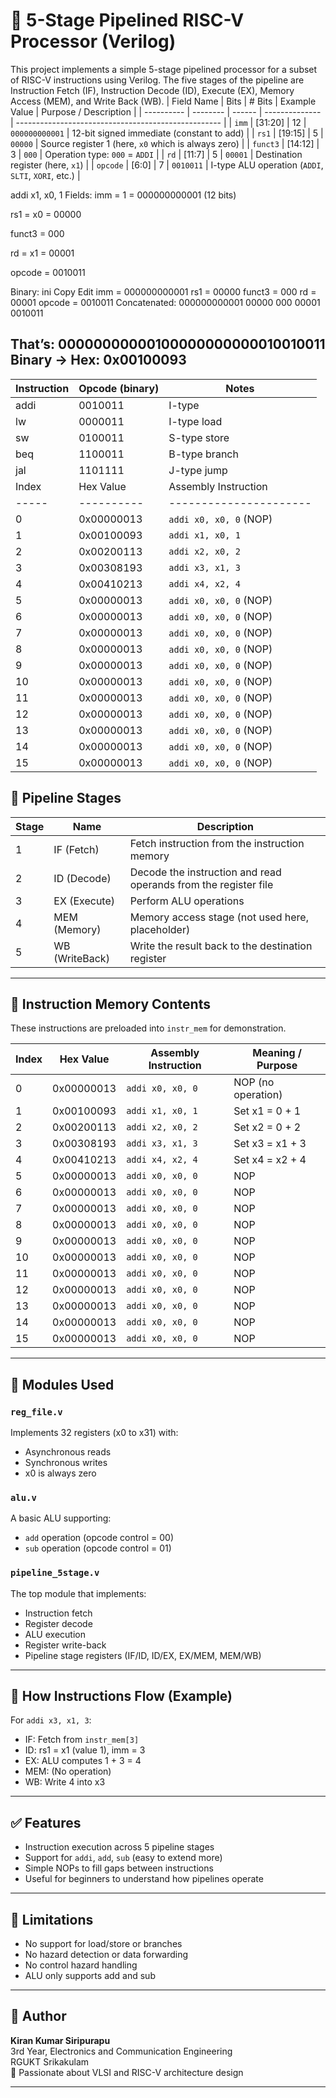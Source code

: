 # 🧠 5-Stage Pipelined RISC-V Processor (Verilog)

This project implements a simple 5-stage pipelined processor for a subset of RISC-V instructions using Verilog. The five stages of the pipeline are Instruction Fetch (IF), Instruction Decode (ID), Execute (EX), Memory Access (MEM), and Write Back (WB).
| Field Name | Bits     | # Bits | Example Value  | Purpose / Description                               |
| ---------- | -------- | ------ | -------------- | --------------------------------------------------- |
| `imm`      | [31:20] | 12     | `000000000001` | 12-bit signed immediate (constant to add)           |
| `rs1`      | [19:15] | 5      | `00000`        | Source register 1 (here, `x0` which is always zero) |
| `funct3`   | [14:12] | 3      | `000`          | Operation type: `000` = `ADDI`                      |
| `rd`       | [11:7]  | 5      | `00001`        | Destination register (here, `x1`)                   |
| `opcode`   | [6:0]   | 7      | `0010011`      | I-type ALU operation (`ADDI`, `SLTI`, `XORI`, etc.) |

addi x1, x0, 1
Fields:
imm = 1 = 000000000001 (12 bits)

rs1 = x0 = 00000

funct3 = 000

rd = x1 = 00001

opcode = 0010011

Binary:
ini
Copy
Edit
imm     = 000000000001
rs1     = 00000
funct3  = 000
rd      = 00001
opcode  = 0010011
Concatenated:
000000000001 00000 000 00001 0010011

That’s:
00000000000100000000000010010011
Binary → Hex:
0x00100093
---
| Instruction | Opcode (binary) | Notes         |
| ----------- | --------------- | ------------- |
| addi        | 0010011         | I-type        |
| lw          | 0000011         | I-type load   |
| sw          | 0100011         | S-type store  |
| beq         | 1100011         | B-type branch |
| jal         | 1101111         | J-type jump   |
| Index | Hex Value  | Assembly Instruction   | Meaning / Purpose           |
| ----- | ---------- | ---------------------- | --------------------------- |
| 0     | 0x00000013 | `addi x0, x0, 0` (NOP) | No operation (does nothing) |
| 1     | 0x00100093 | `addi x1, x0, 1`       | Set register x1 to 1        |
| 2     | 0x00200113 | `addi x2, x0, 2`       | Set register x2 to 2        |
| 3     | 0x00308193 | `addi x3, x1, 3`       | Set register x3 = x1 + 3    |
| 4     | 0x00410213 | `addi x4, x2, 4`       | Set register x4 = x2 + 4    |
| 5     | 0x00000013 | `addi x0, x0, 0` (NOP) | No operation                |
| 6     | 0x00000013 | `addi x0, x0, 0` (NOP) | No operation                |
| 7     | 0x00000013 | `addi x0, x0, 0` (NOP) | No operation                |
| 8     | 0x00000013 | `addi x0, x0, 0` (NOP) | No operation                |
| 9     | 0x00000013 | `addi x0, x0, 0` (NOP) | No operation                |
| 10    | 0x00000013 | `addi x0, x0, 0` (NOP) | No operation                |
| 11    | 0x00000013 | `addi x0, x0, 0` (NOP) | No operation                |
| 12    | 0x00000013 | `addi x0, x0, 0` (NOP) | No operation                |
| 13    | 0x00000013 | `addi x0, x0, 0` (NOP) | No operation                |
| 14    | 0x00000013 | `addi x0, x0, 0` (NOP) | No operation                |
| 15    | 0x00000013 | `addi x0, x0, 0` (NOP) | No operation                |

## 🧩 Pipeline Stages

| Stage | Name           | Description                                                                 |
|-------|----------------|-----------------------------------------------------------------------------|
| 1     | IF (Fetch)     | Fetch instruction from the instruction memory                               |
| 2     | ID (Decode)    | Decode the instruction and read operands from the register file             |
| 3     | EX (Execute)   | Perform ALU operations                                                      |
| 4     | MEM (Memory)   | Memory access stage (not used here, placeholder)                            |
| 5     | WB (WriteBack) | Write the result back to the destination register                           |

---

## 💾 Instruction Memory Contents

These instructions are preloaded into `instr_mem` for demonstration.

| Index | Hex Value  | Assembly Instruction   | Meaning / Purpose           |
| ----- | ---------- | ---------------------- | --------------------------- |
| 0     | 0x00000013 | `addi x0, x0, 0`       | NOP (no operation)          |
| 1     | 0x00100093 | `addi x1, x0, 1`       | Set x1 = 0 + 1              |
| 2     | 0x00200113 | `addi x2, x0, 2`       | Set x2 = 0 + 2              |
| 3     | 0x00308193 | `addi x3, x1, 3`       | Set x3 = x1 + 3             |
| 4     | 0x00410213 | `addi x4, x2, 4`       | Set x4 = x2 + 4             |
| 5     | 0x00000013 | `addi x0, x0, 0`       | NOP                         |
| 6     | 0x00000013 | `addi x0, x0, 0`       | NOP                         |
| 7     | 0x00000013 | `addi x0, x0, 0`       | NOP                         |
| 8     | 0x00000013 | `addi x0, x0, 0`       | NOP                         |
| 9     | 0x00000013 | `addi x0, x0, 0`       | NOP                         |
| 10    | 0x00000013 | `addi x0, x0, 0`       | NOP                         |
| 11    | 0x00000013 | `addi x0, x0, 0`       | NOP                         |
| 12    | 0x00000013 | `addi x0, x0, 0`       | NOP                         |
| 13    | 0x00000013 | `addi x0, x0, 0`       | NOP                         |
| 14    | 0x00000013 | `addi x0, x0, 0`       | NOP                         |
| 15    | 0x00000013 | `addi x0, x0, 0`       | NOP                         |

---

## 🔧 Modules Used

### `reg_file.v`
Implements 32 registers (x0 to x31) with:
- Asynchronous reads
- Synchronous writes
- x0 is always zero

### `alu.v`
A basic ALU supporting:
- `add` operation (opcode control = 00)
- `sub` operation (opcode control = 01)

### `pipeline_5stage.v`
The top module that implements:
- Instruction fetch
- Register decode
- ALU execution
- Register write-back
- Pipeline stage registers (IF/ID, ID/EX, EX/MEM, MEM/WB)

---

## 📘 How Instructions Flow (Example)

For `addi x3, x1, 3`:

- IF: Fetch from `instr_mem[3]`
- ID: rs1 = x1 (value 1), imm = 3
- EX: ALU computes 1 + 3 = 4
- MEM: (No operation)
- WB: Write 4 into x3

---

## ✅ Features

- Instruction execution across 5 pipeline stages
- Support for `addi`, `add`, `sub` (easy to extend more)
- Simple NOPs to fill gaps between instructions
- Useful for beginners to understand how pipelines operate

---

## 🚫 Limitations

- No support for load/store or branches
- No hazard detection or data forwarding
- No control hazard handling
- ALU only supports add and sub

---

## 🙋 Author

**Kiran Kumar Siripurapu**  
3rd Year, Electronics and Communication Engineering  
RGUKT Srikakulam  
🔬 Passionate about VLSI and RISC-V architecture design

---
